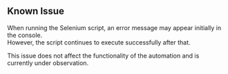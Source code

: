 ## Known Issue

When running the Selenium script, an error message may appear initially in the console.  
However, the script continues to execute successfully after that.  

This issue does not affect the functionality of the automation and is currently under observation.
